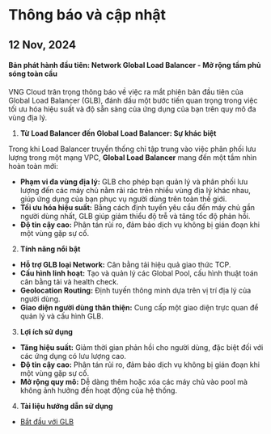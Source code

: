 # Thông báo và cập nhật

## 12 Nov, 2024

#### Bản phát hành đầu tiên: Network **Global Load Balancer - Mở rộng tầm phủ sóng toàn cầu**

VNG Cloud trân trọng thông báo về việc ra mắt phiên bản đầu tiên của Global Load Balancer (GLB), đánh dấu một bước tiến quan trọng trong việc tối ưu hóa hiệu suất và độ sẵn sàng của ứng dụng của bạn trên quy mô đa vùng địa lý.

1. **Từ Load Balancer đến Global Load Balancer: Sự khác biệt**

Trong khi Load Balancer truyền thống chỉ tập trung vào việc phân phối lưu lượng trong một mạng VPC, **Global Load Balancer** mang đến một tầm nhìn hoàn toàn mới:

* **Phạm vi đa vùng địa lý:** GLB cho phép bạn quản lý và phân phối lưu lượng đến các máy chủ nằm rải rác trên nhiều vùng địa lý khác nhau, giúp ứng dụng của bạn phục vụ người dùng trên toàn thế giới.
* **Tối ưu hóa hiệu suất:** Bằng cách định tuyến yêu cầu đến máy chủ gần người dùng nhất, GLB giúp giảm thiểu độ trễ và tăng tốc độ phản hồi.
* **Độ tin cậy cao:** Phân tán rủi ro, đảm bảo dịch vụ không bị gián đoạn khi một vùng gặp sự cố.

2. **Tính năng nổi bật**

* **Hỗ trợ GLB loại Network:** Cân bằng tải hiệu quả giao thức TCP.
* **Cấu hình linh hoạt:** Tạo và quản lý các Global Pool, cấu hình thuật toán cân bằng tải và health check.
* **Geolocation Routing:** Định tuyến thông minh dựa trên vị trí địa lý của người dùng.
* **Giao diện người dùng thân thiện:** Cung cấp một giao diện trực quan để quản lý và cấu hình GLB.

3. **Lợi ích sử dụng**

* **Tăng hiệu suất:** Giảm thời gian phản hồi cho người dùng, đặc biệt đối với các ứng dụng có lưu lượng cao.
* **Độ tin cậy cao:** Phân tán rủi ro, đảm bảo dịch vụ không bị gián đoạn khi một vùng gặp sự cố.
* **Mở rộng quy mô:** Dễ dàng thêm hoặc xóa các máy chủ vào pool mà không ảnh hưởng đến hoạt động của hệ thống.

4. **Tài liệu hướng dẫn sử dụng**

* [Bắt đầu với GLB](network-glb/bat-dau-voi-network-glb.md)

